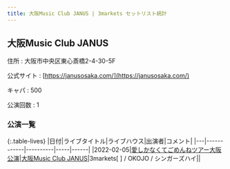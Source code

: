 ```yaml
---
title: 大阪Music Club JANUS | 3markets セットリスト統計
---
```

## 大阪Music Club JANUS

住所
:    大阪市中央区東心斎橋2-4-30-5F

公式サイト
:    [https://janusosaka.com/](https://janusosaka.com/)

キャパ
:    500

公演回数
: 1


### 公演一覧

{:.table-lives}
|日付|ライブタイトル|ライブハウス|出演者|コメント|
|---|------------|----------|-----|------|
|<span class="nowrap">2022-02-05</span>|[愛しかなくてごめんねツアー大阪公演](live007.html)|[大阪Music Club JANUS](livehouse016.html)|3markets[ ] / OKOJO / シンガーズハイ||
